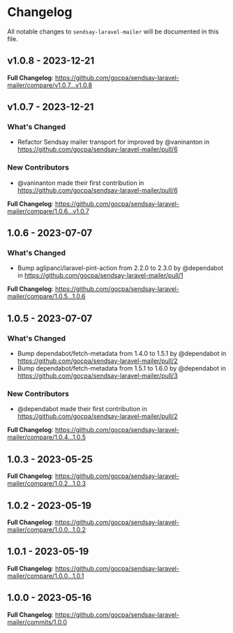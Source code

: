 # Changelog

All notable changes to `sendsay-laravel-mailer` will be documented in this file.

## v1.0.8 - 2023-12-21

**Full Changelog**: https://github.com/gocpa/sendsay-laravel-mailer/compare/v1.0.7...v1.0.8

## v1.0.7 - 2023-12-21

### What's Changed

* Refactor Sendsay mailer transport for improved by @vaninanton in https://github.com/gocpa/sendsay-laravel-mailer/pull/6

### New Contributors

* @vaninanton made their first contribution in https://github.com/gocpa/sendsay-laravel-mailer/pull/6

**Full Changelog**: https://github.com/gocpa/sendsay-laravel-mailer/compare/1.0.6...v1.0.7

## 1.0.6 - 2023-07-07

### What's Changed

- Bump aglipanci/laravel-pint-action from 2.2.0 to 2.3.0 by @dependabot in https://github.com/gocpa/sendsay-laravel-mailer/pull/1

**Full Changelog**: https://github.com/gocpa/sendsay-laravel-mailer/compare/1.0.5...1.0.6

## 1.0.5 - 2023-07-07

### What's Changed

- Bump dependabot/fetch-metadata from 1.4.0 to 1.5.1 by @dependabot in https://github.com/gocpa/sendsay-laravel-mailer/pull/2
- Bump dependabot/fetch-metadata from 1.5.1 to 1.6.0 by @dependabot in https://github.com/gocpa/sendsay-laravel-mailer/pull/3

### New Contributors

- @dependabot made their first contribution in https://github.com/gocpa/sendsay-laravel-mailer/pull/2

**Full Changelog**: https://github.com/gocpa/sendsay-laravel-mailer/compare/1.0.4...1.0.5

## 1.0.3 - 2023-05-25

**Full Changelog**: https://github.com/gocpa/sendsay-laravel-mailer/compare/1.0.2...1.0.3

## 1.0.2 - 2023-05-19

**Full Changelog**: https://github.com/gocpa/sendsay-laravel-mailer/compare/1.0.0...1.0.2

## 1.0.1 - 2023-05-19

**Full Changelog**: https://github.com/gocpa/sendsay-laravel-mailer/compare/1.0.0...1.0.1

## 1.0.0 - 2023-05-16

**Full Changelog**: https://github.com/gocpa/sendsay-laravel-mailer/commits/1.0.0
